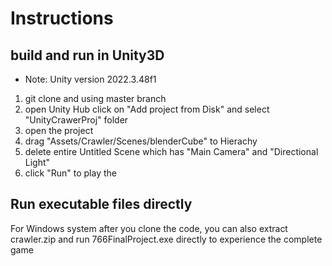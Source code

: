 # Instructions

## build and run in Unity3D
- Note: Unity version 2022.3.48f1
1. git clone and using master branch
2. open Unity Hub click on "Add project from Disk" and select "UnityCrawerProj" folder
3. open the project
4. drag "Assets/Crawler/Scenes/blenderCube" to Hierachy
5. delete entire Untitled Scene which has "Main Camera" and "Directional Light"
7. click "Run" to play the 

## Run executable files directly

For Windows system after you clone the code, you can also extract crawler.zip and run 766FinalProject.exe directly to experience the complete game

